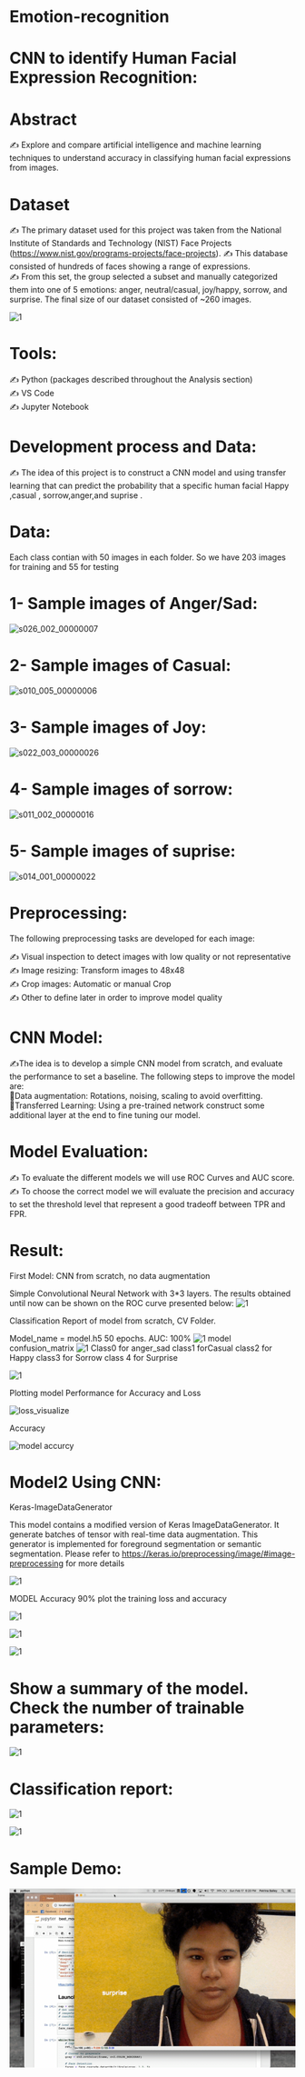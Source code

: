 # Emotion-recognition

<h1>CNN to identify Human Facial Expression Recognition:</h1> 


# Abstract 
&#x270D; Explore and compare artificial intelligence and machine learning techniques to understand accuracy in classifying human facial expressions from images.
# Dataset 
&#x270D; The primary dataset used for this project was taken from the National Institute of Standards and Technology (NIST) Face Projects (https://www.nist.gov/programs-projects/face-projects).
&#x270D; This database consisted of hundreds of faces showing a range of expressions.<br> 
&#x270D; From this set, the group selected a subset and manually categorized them into one of 5 emotions: anger, neutral/casual, joy/happy, sorrow, and surprise. The final size of our dataset consisted of ~260 images. 



![1](https://user-images.githubusercontent.com/29342294/49693013-391bf100-fb2e-11e8-94ab-88540e3d00b7.jpg)

 
<h1>Tools:</h1> 
&#x270D; Python (packages described throughout the Analysis section) <br>
&#x270D; VS Code<br>
&#x270D; Jupyter Notebook



# Development process and Data:
&#x270D; The idea of this project is to construct a CNN model and using transfer learning that can predict the probability that a specific human facial Happy ,casual , sorrow,anger,and suprise .

# Data:

Each class contian with 50 images in each folder. So we have 203 images for training and 55 for testing 




<h1>1- Sample images of Anger/Sad:</h1>












![s026_002_00000007](https://user-images.githubusercontent.com/29342294/49693050-dc6d0600-fb2e-11e8-8abf-d074c93d28ce.png)
<h1>2- Sample images of Casual:</h1>










![s010_005_00000006](https://user-images.githubusercontent.com/29342294/49693060-fe668880-fb2e-11e8-9345-826a0f3296db.png)
<h1>3- Sample images of Joy:</h1>










![s022_003_00000026](https://user-images.githubusercontent.com/29342294/49693067-1e964780-fb2f-11e8-9b71-9aae513f435e.png)
<h1>4- Sample images of sorrow:</h1>





![s011_002_00000016](https://user-images.githubusercontent.com/29342294/49693070-32da4480-fb2f-11e8-9375-9652ce37704f.png)
<h1>5- Sample images of suprise:</h1>





![s014_001_00000022](https://user-images.githubusercontent.com/29342294/49693076-4685ab00-fb2f-11e8-8c6e-2a37c37d5ce1.png)


# Preprocessing:

The following preprocessing tasks are developed for each image:

&#x270D; Visual inspection to detect images with low quality or not representative <br>
&#x270D; Image resizing: Transform images to 48x48 <br>
&#x270D; Crop images: Automatic or manual Crop <br>
&#x270D; Other to define later in order to improve model quality

# CNN Model:

&#x270D;The idea is to develop a simple CNN model from scratch, and evaluate the performance to set a baseline. The following steps to improve the model are:<br>
            &#x1F526;Data augmentation: Rotations, noising, scaling to avoid overfitting.<br>
             &#x1F526;Transferred Learning: Using a pre-trained network construct some additional layer at the end to   fine tuning our model.

# Model Evaluation:

&#x270D; To evaluate the different models we will use ROC Curves and AUC score.<br> 
&#x270D; To choose the correct model we will evaluate the precision and accuracy to set the threshold level that represent a good tradeoff between TPR and FPR.<br>
# Result: 
First Model: CNN from scratch, no data augmentation

Simple Convolutional Neural Network with 3*3 layers. The results obtained until now can be shown on the ROC curve presented below:
![1](https://user-images.githubusercontent.com/29342294/49693231-be090980-fb32-11e8-9ae1-47f5aba29c26.png)

Classification Report of model from scratch, CV Folder.

Model_name = model.h5
50 epochs. 
AUC: 100%
![1](https://user-images.githubusercontent.com/29342294/49693273-c9a90000-fb33-11e8-85d1-2ab38ecd2556.png)
model confusion_matrix
![1](https://user-images.githubusercontent.com/29342294/49693287-18569a00-fb34-11e8-9912-06c466d21f43.png)
Class0 for anger_sad class1 forCasual class2 for Happy class3 for Sorrow class 4 for Surprise

![1](https://user-images.githubusercontent.com/29342294/49693296-64094380-fb34-11e8-9989-2c2199d85b09.png)

Plotting  model Performance for Accuracy and Loss


![loss_visualize](https://user-images.githubusercontent.com/29342294/49693332-353f9d00-fb35-11e8-9f7a-7f6859e59b42.png)

Accuracy

![model accurcy](https://user-images.githubusercontent.com/29342294/49693333-3f619b80-fb35-11e8-8306-4306118f38c0.png)



 


# Model2 Using CNN:
 Keras-ImageDataGenerator

This model contains a modified version of Keras ImageDataGenerator. It generate batches of tensor with real-time data augmentation. This generator is implemented for foreground segmentation or semantic segmentation.
 Please refer to https://keras.io/preprocessing/image/#image-preprocessing for more details

![1](https://user-images.githubusercontent.com/29342294/49693315-c5311700-fb34-11e8-979d-7a7194f0ccef.png)

MODEL Accuracy 90%
plot the training loss and accuracy



![1](https://user-images.githubusercontent.com/29342294/49693353-beef6a80-fb35-11e8-8410-3e25316603ee.png)


![1](https://user-images.githubusercontent.com/29342294/49693356-dc243900-fb35-11e8-8194-50e2be93fd83.png)

![1](https://user-images.githubusercontent.com/29342294/49693359-f78f4400-fb35-11e8-9578-fb0e06efa510.png)

# Show a summary of the model. Check the number of trainable parameters:

![1](https://user-images.githubusercontent.com/29342294/49693368-2c9b9680-fb36-11e8-938c-b1182372c215.png)

# Classification report:

![1](https://user-images.githubusercontent.com/29342294/49693374-4b019200-fb36-11e8-9a3f-959de64c37e2.png)


![1](https://user-images.githubusercontent.com/29342294/49693376-80a67b00-fb36-11e8-85fa-7a5d36f333d2.png)

# Sample Demo:
![](demo.gif)




